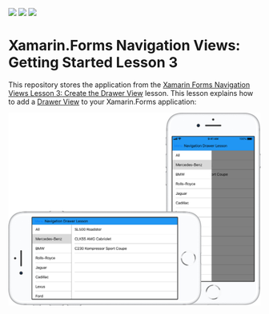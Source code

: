 <!-- default badges list -->
![](https://img.shields.io/endpoint?url=https://codecentral.devexpress.com/api/v1/VersionRange/191364822/22.1.2%2B)
[![](https://img.shields.io/badge/Open_in_DevExpress_Support_Center-FF7200?style=flat-square&logo=DevExpress&logoColor=white)](https://supportcenter.devexpress.com/ticket/details/T828676)
[![](https://img.shields.io/badge/📖_How_to_use_DevExpress_Examples-e9f6fc?style=flat-square)](https://docs.devexpress.com/GeneralInformation/403183)
<!-- default badges end -->
# Xamarin.Forms Navigation Views: Getting Started Lesson 3

This repository stores the application from the [Xamarin Forms Navigation Views Lesson 3: Create the Drawer View](https://docs.devexpress.com/MobileControls/400663/xamarin-forms/navigation-controls/getting-started/how-to-use-drawer-view) lesson. This lesson explains how to add a [Drawer View](https://docs.devexpress.com/MobileControls/DevExpress.XamarinForms.Navigation.DrawerView) to your Xamarin.Forms application:

![Resulting image](images/title.jpg)
